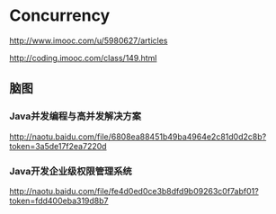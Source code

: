 # Concurrency





http://www.imooc.com/u/5980627/articles

http://coding.imooc.com/class/149.html

## 脑图

### Java并发编程与高并发解决方案
http://naotu.baidu.com/file/6808ea88451b49ba4964e2c81d0d2c8b?token=3a5de17f2ea7220d

### Java开发企业级权限管理系统
http://naotu.baidu.com/file/fe4d0ed0ce3b8dfd9b09263c0f7abf01?token=fdd400eba319d8b7
